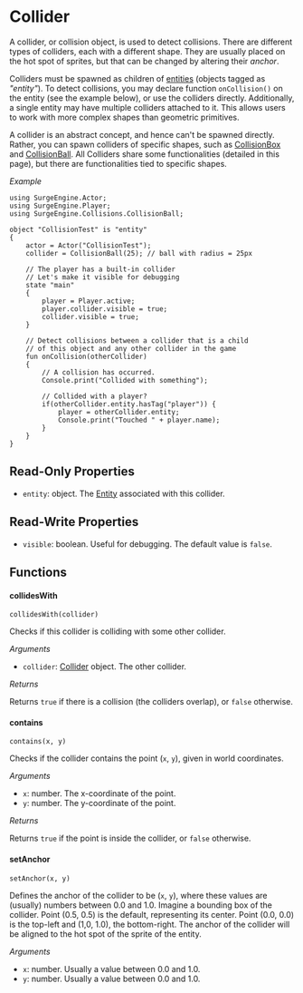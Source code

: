 Collider
========

A collider, or collision object, is used to detect collisions. There are different types of colliders, each with a different shape. They are usually placed on the hot spot of sprites, but that can be changed by altering their *anchor*.

Colliders must be spawned as children of [entities](entity) (objects tagged as *"entity"*). To detect collisions, you may declare function `onCollision()` on the entity (see the example below), or use the colliders directly. Additionally, a single entity may have multiple colliders attached to it. This allows users to work with more complex shapes than geometric primitives.

A collider is an abstract concept, and hence can't be spawned directly. Rather, you can spawn colliders of specific shapes, such as [CollisionBox](collisionbox) and [CollisionBall](collisionball). All Colliders share some functionalities (detailed in this page), but there are functionalities tied to specific shapes.

*Example*

```
using SurgeEngine.Actor;
using SurgeEngine.Player;
using SurgeEngine.Collisions.CollisionBall;

object "CollisionTest" is "entity"
{
    actor = Actor("CollisionTest");
    collider = CollisionBall(25); // ball with radius = 25px

    // The player has a built-in collider
    // Let's make it visible for debugging
    state "main"
    {
        player = Player.active;
        player.collider.visible = true;
        collider.visible = true;
    }

    // Detect collisions between a collider that is a child
    // of this object and any other collider in the game
    fun onCollision(otherCollider)
    {
        // A collision has occurred.
        Console.print("Collided with something");

        // Collided with a player?
        if(otherCollider.entity.hasTag("player")) {
            player = otherCollider.entity;
            Console.print("Touched " + player.name);
        }
    }
}
```


Read-Only Properties
--------------------

* `entity`: object. The [Entity](entity) associated with this collider.

Read-Write Properties
---------------------

* `visible`: boolean. Useful for debugging. The default value is `false`.

Functions
---------

#### collidesWith

`collidesWith(collider)`

Checks if this collider is colliding with some other collider.

*Arguments*

* `collider`: [Collider](collider) object. The other collider.

*Returns*

Returns `true` if there is a collision (the colliders overlap), or `false` otherwise.

#### contains

`contains(x, y)`

Checks if the collider contains the point (`x`, `y`), given in world coordinates.

*Arguments*

* `x`: number. The x-coordinate of the point.
* `y`: number. The y-coordinate of the point.

*Returns*

Returns `true` if the point is inside the collider, or `false` otherwise.

#### setAnchor

`setAnchor(x, y)`

Defines the anchor of the collider to be (`x`, `y`), where these values are (usually) numbers between 0.0 and 1.0. Imagine a bounding box of the collider. Point (0.5, 0.5) is the default, representing its center. Point (0.0, 0.0) is the top-left and (1,0, 1.0), the bottom-right. The anchor of the collider will be aligned to the hot spot of the sprite of the entity.

*Arguments*

* `x`: number. Usually a value between 0.0 and 1.0.
* `y`: number. Usually a value between 0.0 and 1.0.
